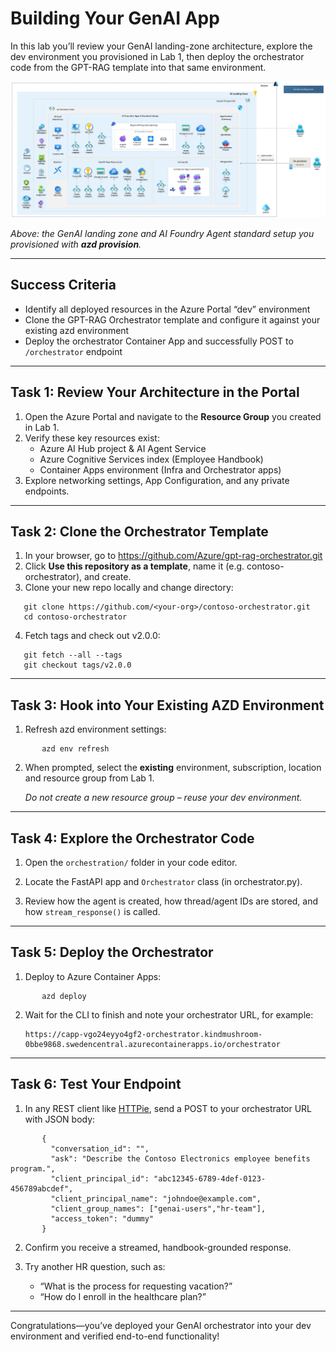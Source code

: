 # Building Your GenAI App

In this lab you’ll review your GenAI landing-zone architecture, explore the dev environment you provisioned in Lab 1, then deploy the orchestrator code from the GPT-RAG template into that same environment.

![Architecture Overview](../media/ai_landing_zone.png)

_Above: the GenAI landing zone and AI Foundry Agent standard setup you provisioned with **azd provision**._

---

## Success Criteria

- Identify all deployed resources in the Azure Portal “dev” environment  
- Clone the GPT-RAG Orchestrator template and configure it against your existing azd environment  
- Deploy the orchestrator Container App and successfully POST to `/orchestrator` endpoint  

---

## Task 1: Review Your Architecture in the Portal

1. Open the Azure Portal and navigate to the **Resource Group** you created in Lab 1.  
2. Verify these key resources exist:  
   - Azure AI Hub project & AI Agent Service  
   - Azure Cognitive Services index (Employee Handbook)  
   - Container Apps environment (Infra and Orchestrator apps)  
3. Explore networking settings, App Configuration, and any private endpoints.

---

## Task 2: Clone the Orchestrator Template

1. In your browser, go to https://github.com/Azure/gpt-rag-orchestrator.git  
2. Click **Use this repository as a template**, name it (e.g. contoso-orchestrator), and create.  
3. Clone your new repo locally and change directory:  
```   
   git clone https://github.com/<your-org>/contoso-orchestrator.git  
   cd contoso-orchestrator   
```

4. Fetch tags and check out v2.0.0:  
```
   git fetch --all --tags  
   git checkout tags/v2.0.0  
```

---

## Task 3: Hook into Your Existing AZD Environment

1. Refresh azd environment settings:  
```   
       azd env refresh  
```

2. When prompted, select the **existing** environment, subscription, location and resource group from Lab 1.  

   _Do not create a new resource group – reuse your dev environment._

---

## Task 4: Explore the Orchestrator Code

1. Open the `orchestration/` folder in your code editor.  

2. Locate the FastAPI app and `Orchestrator` class (in orchestrator.py).  

3. Review how the agent is created, how thread/agent IDs are stored, and how `stream_response()` is called.

---

## Task 5: Deploy the Orchestrator

1. Deploy to Azure Container Apps:  
```
       azd deploy  
```
       
2. Wait for the CLI to finish and note your orchestrator URL, for example:  
   
       https://capp-vgo24eyyo4gf2-orchestrator.kindmushroom-0bbe9868.swedencentral.azurecontainerapps.io/orchestrator  

---

## Task 6: Test Your Endpoint

1. In any REST client like [HTTPie](https://httpie.io/), send a POST to your orchestrator URL with JSON body:  
```
       {
         "conversation_id": "",
         "ask": "Describe the Contoso Electronics employee benefits program.",
         "client_principal_id": "abc12345-6789-4def-0123-456789abcdef",
         "client_principal_name": "johndoe@example.com",
         "client_group_names": ["genai-users","hr-team"],
         "access_token": "dummy"
       }  
```

2. Confirm you receive a streamed, handbook-grounded response.  

3. Try another HR question, such as:  
   - “What is the process for requesting vacation?”  
   - “How do I enroll in the healthcare plan?”  

----

Congratulations—you’ve deployed your GenAI orchestrator into your dev environment and verified end-to-end functionality!  
